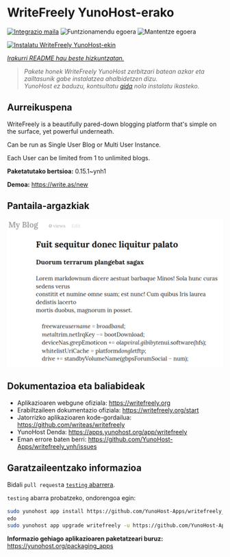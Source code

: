<!--
Ohart ongi: README hau automatikoki sortu da <https://github.com/YunoHost/apps/tree/master/tools/readme_generator>ri esker
EZ editatu eskuz.
-->

# WriteFreely YunoHost-erako

[![Integrazio maila](https://dash.yunohost.org/integration/writefreely.svg)](https://ci-apps.yunohost.org/ci/apps/writefreely/) ![Funtzionamendu egoera](https://ci-apps.yunohost.org/ci/badges/writefreely.status.svg) ![Mantentze egoera](https://ci-apps.yunohost.org/ci/badges/writefreely.maintain.svg)

[![Instalatu WriteFreely YunoHost-ekin](https://install-app.yunohost.org/install-with-yunohost.svg)](https://install-app.yunohost.org/?app=writefreely)

*[Irakurri README hau beste hizkuntzatan.](./ALL_README.md)*

> *Pakete honek WriteFreely YunoHost zerbitzari batean azkar eta zailtasunik gabe instalatzea ahalbidetzen dizu.*  
> *YunoHost ez baduzu, kontsultatu [gida](https://yunohost.org/install) nola instalatu ikasteko.*

## Aurreikuspena

WriteFreely is a beautifully pared-down blogging platform that's simple on the surface, yet powerful underneath.

Can be run as Single User Blog or Multi User Instance.

Each User can be limited from 1 to unlimited blogs.

**Paketatutako bertsioa:** 0.15.1~ynh1

**Demoa:** <https://write.as/new>

## Pantaila-argazkiak

![WriteFreely(r)en pantaila-argazkia](./doc/screenshots/screenshots2.png)

## Dokumentazioa eta baliabideak

- Aplikazioaren webgune ofiziala: <https://writefreely.org>
- Erabiltzaileen dokumentazio ofiziala: <https://writefreely.org/start>
- Jatorrizko aplikazioaren kode-gordailua: <https://github.com/writeas/writefreely>
- YunoHost Denda: <https://apps.yunohost.org/app/writefreely>
- Eman errore baten berri: <https://github.com/YunoHost-Apps/writefreely_ynh/issues>

## Garatzaileentzako informazioa

Bidali `pull request`a [`testing` abarrera](https://github.com/YunoHost-Apps/writefreely_ynh/tree/testing).

`testing` abarra probatzeko, ondorengoa egin:

```bash
sudo yunohost app install https://github.com/YunoHost-Apps/writefreely_ynh/tree/testing --debug
edo
sudo yunohost app upgrade writefreely -u https://github.com/YunoHost-Apps/writefreely_ynh/tree/testing --debug
```

**Informazio gehiago aplikazioaren paketatzeari buruz:** <https://yunohost.org/packaging_apps>
